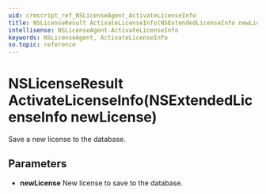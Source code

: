 ```yaml
---
uid: crmscript_ref_NSLicenseAgent_ActivateLicenseInfo
title: NSLicenseResult ActivateLicenseInfo(NSExtendedLicenseInfo newLicense)
intellisense: NSLicenseAgent.ActivateLicenseInfo
keywords: NSLicenseAgent, ActivateLicenseInfo
so.topic: reference
---
```


# NSLicenseResult ActivateLicenseInfo(NSExtendedLicenseInfo newLicense)

Save a new license to the database.

## Parameters

* **newLicense** New license to save to the database.
